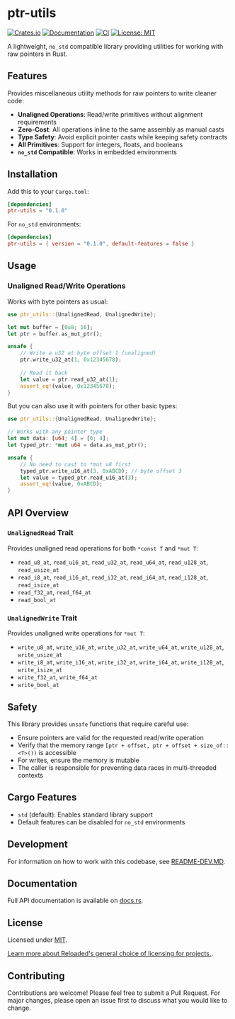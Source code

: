 # ptr-utils

[![Crates.io](https://img.shields.io/crates/v/ptr-utils.svg)](https://crates.io/crates/ptr-utils)
[![Documentation](https://docs.rs/ptr-utils/badge.svg)](https://docs.rs/ptr-utils)
[![CI](https://github.com/Sewer56/ptr-utils/actions/workflows/rust.yml/badge.svg)](https://github.com/Sewer56/ptr-utils/actions)
[![License: MIT](https://img.shields.io/badge/License-MIT-yellow.svg)](./LICENSE)

A lightweight, `no_std` compatible library providing utilities for working with raw pointers in Rust.

## Features

Provides miscellaneous utility methods for raw pointers to write cleaner code:

- **Unaligned Operations**: Read/write primitives without alignment requirements
- **Zero-Cost**: All operations inline to the same assembly as manual casts
- **Type Safety**: Avoid explicit pointer casts while keeping safety contracts
- **All Primitives**: Support for integers, floats, and booleans
- **`no_std` Compatible**: Works in embedded environments

## Installation

Add this to your `Cargo.toml`:

```toml
[dependencies]
ptr-utils = "0.1.0"
```

For `no_std` environments:

```toml
[dependencies]
ptr-utils = { version = "0.1.0", default-features = false }
```

## Usage

### Unaligned Read/Write Operations

Works with byte pointers as usual:

```rust
use ptr_utils::{UnalignedRead, UnalignedWrite};

let mut buffer = [0u8; 16];
let ptr = buffer.as_mut_ptr();

unsafe {
    // Write a u32 at byte offset 1 (unaligned)
    ptr.write_u32_at(1, 0x12345678);
    
    // Read it back
    let value = ptr.read_u32_at(1);
    assert_eq!(value, 0x12345678);
}
```

But you can also use it with pointers for other basic types:

```rust
use ptr_utils::{UnalignedRead, UnalignedWrite};

// Works with any pointer type
let mut data: [u64; 4] = [0; 4];
let typed_ptr: *mut u64 = data.as_mut_ptr();

unsafe {
    // No need to cast to *mut u8 first
    typed_ptr.write_u16_at(3, 0xABCD); // byte offset 3
    let value = typed_ptr.read_u16_at(3);
    assert_eq!(value, 0xABCD);
}
```

## API Overview

### `UnalignedRead` Trait

Provides unaligned read operations for both `*const T` and `*mut T`:

- `read_u8_at`, `read_u16_at`, `read_u32_at`, `read_u64_at`, `read_u128_at`, `read_usize_at`
- `read_i8_at`, `read_i16_at`, `read_i32_at`, `read_i64_at`, `read_i128_at`, `read_isize_at`
- `read_f32_at`, `read_f64_at`
- `read_bool_at`

### `UnalignedWrite` Trait

Provides unaligned write operations for `*mut T`:

- `write_u8_at`, `write_u16_at`, `write_u32_at`, `write_u64_at`, `write_u128_at`, `write_usize_at`
- `write_i8_at`, `write_i16_at`, `write_i32_at`, `write_i64_at`, `write_i128_at`, `write_isize_at`
- `write_f32_at`, `write_f64_at`
- `write_bool_at`

## Safety

This library provides `unsafe` functions that require careful use:

- Ensure pointers are valid for the requested read/write operation
- Verify that the memory range `[ptr + offset, ptr + offset + size_of::<T>())` is accessible
- For writes, ensure the memory is mutable
- The caller is responsible for preventing data races in multi-threaded contexts

## Cargo Features

- `std` (default): Enables standard library support
- Default features can be disabled for `no_std` environments

## Development

For information on how to work with this codebase, see [README-DEV.MD](README-DEV.MD).

## Documentation

Full API documentation is available on [docs.rs](https://docs.rs/ptr-utils).

## License

Licensed under [MIT](./LICENSE).

[Learn more about Reloaded's general choice of licensing for projects.][reloaded-license].

## Contributing

Contributions are welcome! Please feel free to submit a Pull Request. For major changes, please open an issue first to discuss what you would like to change.

[codecov]: https://about.codecov.io/
[crates-io-key]: https://crates.io/settings/tokens
[nuget-key]: https://www.nuget.org/account/apikeys
[reloaded-license]: https://reloaded-project.github.io/Reloaded.MkDocsMaterial.Themes.R2/Pages/license/